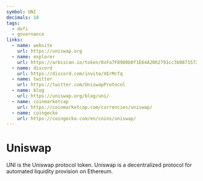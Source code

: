 ```yaml
---
symbol: UNI
decimals: 18
tags:
  - defi
  - governance
links:
  - name: website
    url: https://uniswap.org
  - name: explorer
    url: https://arbiscan.io/token/0xFa7F8980b0f1E64A2062791cc3b0871572f1F7f0
  - name: discord
    url: https://discord.com/invite/XErMcTq
  - name: twitter
    url: https://twitter.com/UniswapProtocol
  - name: blog
    url: https://uniswap.org/blog/uni/
  - name: coinmarketcap
    url: https://coinmarketcap.com/currencies/uniswap/
  - name: coingecko
    url: https://coingecko.com/en/coins/uniswap/
---
```


# Uniswap

UNI is the Uniswap protocol token. Uniswap is a decentralized protocol for automated liquidity provision on Ethereum.

